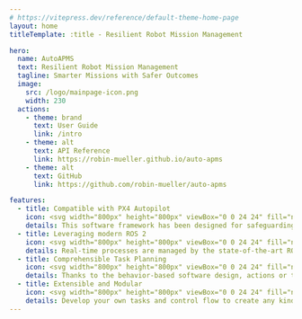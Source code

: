 ```yaml
---
# https://vitepress.dev/reference/default-theme-home-page
layout: home
titleTemplate: :title - Resilient Robot Mission Management

hero:
  name: AutoAPMS
  text: Resilient Robot Mission Management
  tagline: Smarter Missions with Safer Outcomes
  image:
    src: /logo/mainpage-icon.png
    width: 230
  actions:
    - theme: brand
      text: User Guide
      link: /intro
    - theme: alt
      text: API Reference
      link: https://robin-mueller.github.io/auto-apms
    - theme: alt
      text: GitHub
      link: https://github.com/robin-mueller/auto-apms

features:
  - title: Compatible with PX4 Autopilot
    icon: <svg width="800px" height="800px" viewBox="0 0 24 24" fill="none" xmlns="http://www.w3.org/2000/svg"> <g id="SVGRepo_bgCarrier" stroke-width="0"/> <g id="SVGRepo_tracerCarrier" stroke-linecap="round" stroke-linejoin="round"/> <g id="SVGRepo_iconCarrier"> <path d="M6 11V11.6132C6 11.9369 6 12.0988 6.04575 12.2448C6.08624 12.374 6.15256 12.4936 6.24069 12.5965C6.34025 12.7127 6.4775 12.7984 6.752 12.97L7.75339 13.5959M18 11V11.6132C18 11.9369 18 12.0988 17.9542 12.2448C17.9138 12.374 17.8474 12.4936 17.7593 12.5965C17.6597 12.7127 17.5225 12.7984 17.248 12.97L16.2466 13.5959M7.75339 13.5959C8.32199 12.0794 9.78495 11 11.5 11H12.5C14.2151 11 15.678 12.0794 16.2466 13.5959M7.75339 13.5959L8.85714 14.2857M16.2466 13.5959L15.1429 14.2857M8 18V16.2361C8 16.0808 8.03614 15.9277 8.10557 15.7889L8.85714 14.2857M16 18V16.2361C16 16.0808 15.9639 15.9277 15.8944 15.7889L15.1429 14.2857M15.1429 14.2857L14.3891 14.7568C14.2444 14.8473 14.172 14.8925 14.0943 14.9245C14.0254 14.9529 13.9535 14.9736 13.88 14.986C13.7972 15 13.7118 15 13.5411 15H10.4589C10.2882 15 10.2028 15 10.12 14.986C10.0465 14.9736 9.9746 14.9529 9.90567 14.9245C9.82802 14.8925 9.75564 14.8473 9.61088 14.7568L8.85714 14.2857M2 8H10M14 8H22M6 8V6M18 8V6" stroke="#05b8cf" stroke-width="2" stroke-linecap="round" stroke-linejoin="round"/> </g> </svg>
    details: This software framework has been designed for safeguarding missions executed by unmanned systems running PX4
  - title: Leveraging modern ROS 2
    icon: <svg width="800px" height="800px" viewBox="0 0 24 24" fill="none" xmlns="http://www.w3.org/2000/svg"> <g id="SVGRepo_bgCarrier" stroke-width="0"/> <g id="SVGRepo_tracerCarrier" stroke-linecap="round" stroke-linejoin="round"/> <g id="SVGRepo_iconCarrier"> <path d="M7 10C7 8.58579 7 7.87868 7.43934 7.43934C7.87868 7 8.58579 7 10 7H14C15.4142 7 16.1213 7 16.5607 7.43934C17 7.87868 17 8.58579 17 10V14C17 15.4142 17 16.1213 16.5607 16.5607C16.1213 17 15.4142 17 14 17H10C8.58579 17 7.87868 17 7.43934 16.5607C7 16.1213 7 15.4142 7 14V10Z" stroke="#05b8cf" stroke-width="1.5"/> <path d="M4 12C4 8.22876 4 6.34315 5.17157 5.17157C6.34315 4 8.22876 4 12 4C15.7712 4 17.6569 4 18.8284 5.17157C20 6.34315 20 8.22876 20 12C20 15.7712 20 17.6569 18.8284 18.8284C17.6569 20 15.7712 20 12 20C8.22876 20 6.34315 20 5.17157 18.8284C4 17.6569 4 15.7712 4 12Z" stroke="#05b8cf" stroke-width="1.5"/> <path d="M4 12H2" stroke="#05b8cf" stroke-width="1.5" stroke-linecap="round"/> <path d="M22 12H20" stroke="#05b8cf" stroke-width="1.5" stroke-linecap="round"/> <path d="M4 9H2" stroke="#05b8cf" stroke-width="1.5" stroke-linecap="round"/> <path d="M22 9H20" stroke="#05b8cf" stroke-width="1.5" stroke-linecap="round"/> <path d="M4 15H2" stroke="#05b8cf" stroke-width="1.5" stroke-linecap="round"/> <path d="M22 15H20" stroke="#05b8cf" stroke-width="1.5" stroke-linecap="round"/> <path d="M12 20L12 22" stroke="#05b8cf" stroke-width="1.5" stroke-linecap="round"/> <path d="M12 2L12 4" stroke="#05b8cf" stroke-width="1.5" stroke-linecap="round"/> <path d="M9 20L9 22" stroke="#05b8cf" stroke-width="1.5" stroke-linecap="round"/> <path d="M9 2L9 4" stroke="#05b8cf" stroke-width="1.5" stroke-linecap="round"/> <path d="M15 20L15 22" stroke="#05b8cf" stroke-width="1.5" stroke-linecap="round"/> <path d="M15 2L15 4" stroke="#05b8cf" stroke-width="1.5" stroke-linecap="round"/> </g> </svg>
    details: Real-time processes are managed by the state-of-the-art ROS 2 middleware
  - title: Comprehensible Task Planning
    icon: <svg width="800px" height="800px" viewBox="0 0 24 24" fill="none" xmlns="http://www.w3.org/2000/svg"> <g id="SVGRepo_bgCarrier" stroke-width="0"/> <g id="SVGRepo_tracerCarrier" stroke-linecap="round" stroke-linejoin="round"/> <g id="SVGRepo_iconCarrier"> <circle cx="5" cy="5" r="3" stroke="#05b8cf" stroke-width="1.5"/> <circle cx="19" cy="19" r="3" stroke="#05b8cf" stroke-width="1.5"/> <path d="M11.0002 4.25C10.586 4.25 10.2502 4.58579 10.2502 5C10.2502 5.41421 10.586 5.75 11.0002 5.75V4.25ZM13.0002 19L13.5305 19.5303C13.8234 19.2374 13.8234 18.7626 13.5305 18.4697L13.0002 19ZM17.2059 8.68732L17.6085 9.32007L17.2059 8.68732ZM6.79459 15.3127L7.19725 15.9454H7.19725L6.79459 15.3127ZM12.0305 16.9697C11.7377 16.6768 11.2628 16.6768 10.9699 16.9697C10.677 17.2626 10.677 17.7374 10.9699 18.0303L12.0305 16.9697ZM10.9699 19.9697C10.677 20.2626 10.677 20.7374 10.9699 21.0303C11.2628 21.3232 11.7377 21.3232 12.0305 21.0303L10.9699 19.9697ZM16.1321 4.25H11.0002V5.75H16.1321V4.25ZM13.0002 18.25H7.86833V19.75H13.0002V18.25ZM16.8032 8.05458L6.39193 14.6799L7.19725 15.9454L17.6085 9.32007L16.8032 8.05458ZM13.5305 18.4697L12.0305 16.9697L10.9699 18.0303L12.4699 19.5303L13.5305 18.4697ZM12.4699 18.4697L10.9699 19.9697L12.0305 21.0303L13.5305 19.5303L12.4699 18.4697ZM7.86833 18.25C6.61778 18.25 6.14219 16.6168 7.19725 15.9454L6.39193 14.6799C4.07083 16.157 5.11709 19.75 7.86833 19.75V18.25ZM16.1321 5.75C17.3827 5.75 17.8582 7.38318 16.8032 8.05458L17.6085 9.32007C19.9296 7.843 18.8833 4.25 16.1321 4.25V5.75Z" fill="#05b8cf"/> </g> </svg>
    details: Thanks to the behavior-based software design, actions or tasks can be created using a high level of abstraction
  - title: Extensible and Modular
    icon: <svg width="800px" height="800px" viewBox="0 0 24 24" fill="none" xmlns="http://www.w3.org/2000/svg"> <g id="SVGRepo_bgCarrier" stroke-width="0"/> <g id="SVGRepo_tracerCarrier" stroke-linecap="round" stroke-linejoin="round"/> <g id="SVGRepo_iconCarrier"> <path d="M17 7.82959L18.6965 9.35641C20.239 10.7447 21.0103 11.4389 21.0103 12.3296C21.0103 13.2203 20.239 13.9145 18.6965 15.3028L17 16.8296" stroke="#05b8cf" stroke-width="1.5" stroke-linecap="round"/> <path d="M13.9868 5L12 12.4149L10.0132 19.8297" stroke="#05b8cf" stroke-width="1.5" stroke-linecap="round"/> <path d="M7.00005 7.82959L5.30358 9.35641C3.76102 10.7447 2.98975 11.4389 2.98975 12.3296C2.98975 13.2203 3.76102 13.9145 5.30358 15.3028L7.00005 16.8296" stroke="#05b8cf" stroke-width="1.5" stroke-linecap="round"/> </g> </svg>
    details: Develop your own tasks and control flow to create any kind of behavior you'd like
---
```

